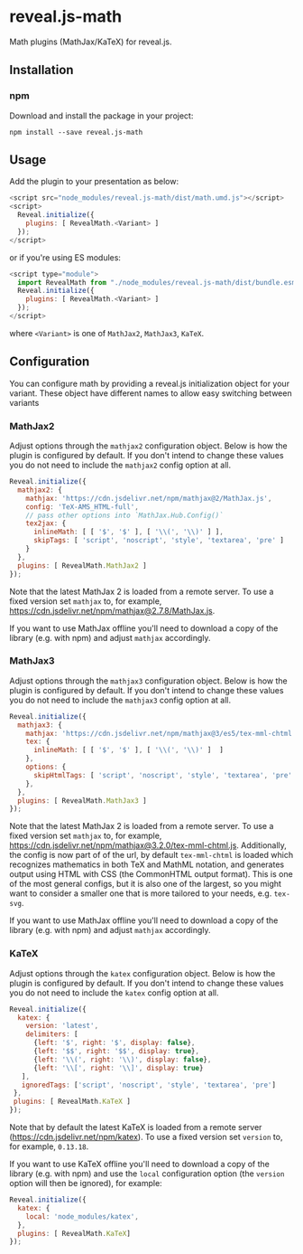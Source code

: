 # reveal.js-math
Math plugins (MathJax/KaTeX) for reveal.js.

## Installation

### npm

Download and install the package in your project:

`npm install --save reveal.js-math`

## Usage

Add the plugin to your presentation as below:

```javascript
<script src="node_modules/reveal.js-math/dist/math.umd.js"></script>
<script>
  Reveal.initialize({
    plugins: [ RevealMath.<Variant> ]
  });
</script>
```

or if you're using ES modules:

```javascript
<script type="module">
  import RevealMath from "./node_modules/reveal.js-math/dist/bundle.esm.js"
  Reveal.initialize({
    plugins: [ RevealMath.<Variant> ]
  });
</script>
```
where `<Variant>` is one of `MathJax2`, `MathJax3`, `KaTeX`.


## Configuration

You can configure math by providing a reveal.js initialization object for your variant. These object have different names to allow easy switching between variants

### MathJax2

Adjust options through the `mathjax2` configuration object. Below is how the plugin is configured by default. 
If you don't intend to change these values you do not need to include the `mathjax2` config option at all.

```javascript
Reveal.initialize({
  mathjax2: {
    mathjax: 'https://cdn.jsdelivr.net/npm/mathjax@2/MathJax.js',
    config: 'TeX-AMS_HTML-full',
    // pass other options into `MathJax.Hub.Config()`
    tex2jax: {
      inlineMath: [ [ '$', '$' ], [ '\\(', '\\)' ] ],
      skipTags: [ 'script', 'noscript', 'style', 'textarea', 'pre' ]
    }
  },
  plugins: [ RevealMath.MathJax2 ]
});
```
Note that the latest MathJax 2 is loaded from a remote server. To use a fixed version set `mathjax` to, for example, https://cdn.jsdelivr.net/npm/mathjax@2.7.8/MathJax.js.

If you want to use MathJax offline you'll need to download a copy of the library (e.g. with npm) and adjust `mathjax` accordingly.


### MathJax3

Adjust options through the `mathjax3` configuration object. Below is how the plugin is configured by default.
If you don't intend to change these values you do not need to include the `mathjax3` config option at all.

```javascript
Reveal.initialize({
  mathjax3: {
    mathjax: 'https://cdn.jsdelivr.net/npm/mathjax@3/es5/tex-mml-chtml.js',
    tex: {
      inlineMath: [ [ '$', '$' ], [ '\\(', '\\)' ]  ]
    },
    options: {
      skipHtmlTags: [ 'script', 'noscript', 'style', 'textarea', 'pre' ]
    },
  },
  plugins: [ RevealMath.MathJax3 ]
});
```

Note that the latest MathJax 2 is loaded from a remote server. To use a fixed version set `mathjax` to, for example, https://cdn.jsdelivr.net/npm/mathjax@3.2.0/tex-mml-chtml.js. Additionally, the config is now part of of the url, by default `tex-mml-chtml` is loaded which recognizes mathematics in both TeX and MathML notation, and generates output using HTML with CSS (the CommonHTML output format). This is one of the most general configs, but it is also one of the largest, so you might want to consider a smaller one that is more tailored to your needs, e.g. `tex-svg`.

If you want to use MathJax offline you'll need to download a copy of the library (e.g. with npm) and adjust `mathjax` accordingly.

### KaTeX

Adjust options through the `katex` configuration object. Below is how the plugin is configured by default.
If you don't intend to change these values you do not need to include the `katex` config option at all.

```javascript
Reveal.initialize({
  katex: {
    version: 'latest',
    delimiters: [
      {left: '$', right: '$', display: false},
      {left: '$$', right: '$$', display: true},
      {left: '\\(', right: '\\)', display: false},
      {left: '\\[', right: '\\]', display: true}
   ],
   ignoredTags: ['script', 'noscript', 'style', 'textarea', 'pre']
 },
 plugins: [ RevealMath.KaTeX ]
});
```
Note that by default the latest KaTeX is loaded from a remote server (https://cdn.jsdelivr.net/npm/katex). To use a fixed version set `version` to, for example, `0.13.18`. 

If you want to use KaTeX offline you'll need to download a copy of the library (e.g. with npm) and use the `local` configuration option (the `version` option will then be ignored), for example:

```javascript
Reveal.initialize({
  katex: {
    local: 'node_modules/katex',
  },
  plugins: [ RevealMath.KaTeX]
});
```
